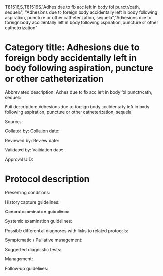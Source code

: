 T81516,S,T81516S,"Adhes due to fb acc left in body fol punctr/cath, sequela", "Adhesions due to foreign body accidentally left in body following aspiration, puncture or other catheterization, sequela","Adhesions due to foreign body accidentally left in body following aspiration, puncture or other catheterization"
# Category title: Adhesions due to foreign body accidentally left in body following aspiration, puncture or other catheterization

Abbreviated description: Adhes due to fb acc left in body fol punctr/cath, sequela

Full description: Adhesions due to foreign body accidentally left in body following aspiration, puncture or other catheterization, sequela

Sources:

Collated by:
Collation date:

Reviewed by:
Review date:

Validated by:
Validation date:

Approval UID:

# Protocol description

Presenting conditions:

History capture guidelines:

General examination guidelines:

Systemic examination guidelines:

Possible differential diagnoses with links to related protocols:

Symptomatic / Palliative management:

Suggested diagnostic tests:

Management:

Follow-up guidelines:
